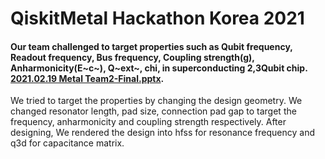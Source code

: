 # QiskitMetal Hackathon Korea 2021
#### Our team challenged to target properties such as Qubit frequency, Readout frequency, Bus frequency, Coupling strength(g), Anharmonicity(E~c~), Q~ext~, chi, in superconducting 2,3Qubit chip. [2021.02.19 Metal Team2-Final.pptx](https://github.com/bicycle315/QiskitMetal_HackathonKorea2021/files/7150796/2021.02.19.Metal.Team2-Final.pptx). 
We tried to target the properties by changing the design geometry. We changed resonator length, pad size, connection pad gap to target the frequency, anharmonicity and coupling strength respectively.
After designing, We rendered the design into hfss for resonance frequency and q3d for capacitance matrix.

